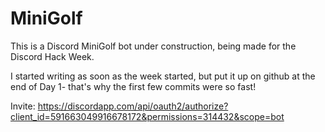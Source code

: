 # MiniGolf
This is a Discord MiniGolf bot under construction, being made for the Discord Hack Week.

I started writing as soon as the week started, but put it up on github at the end of Day 1- that's why the first few commits were so fast!

Invite: https://discordapp.com/api/oauth2/authorize?client_id=591663049916678172&permissions=314432&scope=bot
